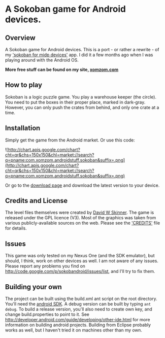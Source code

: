 # A Sokoban game for Android devices. #

## Overview ##

A Sokoban game for Android devices. This is a port - or rather a rewrite - of my  ['sokoban for midp devices'](http://code.google.com/p/mobilesokoban/) app. I did it a few months ago when I was playing around with the Android OS.

**More free stuff can be found on my site, [xomzom.com](http://www.xomzom.com)**


## How to play ##
Sokoban is a logic puzzle game. You play a warehouse keeper (the circle). You need to put the boxes in their proper place, marked in dark-gray. However, you can only push the crates from behind, and only one crate at a time.


## Installation ##
Simply get the game from the Android market. Or use this code:

![http://chart.apis.google.com/chart?cht=qr&chs=150x150&chl=market://search?q=pname:com.xomzom.androidstuff.sokoban&suffix=.png](http://chart.apis.google.com/chart?cht=qr&chs=150x150&chl=market://search?q=pname:com.xomzom.androidstuff.sokoban&suffix=.png)

Or go to the [download page](http://code.google.com/p/sokobandroid/downloads/list) and download the latest version to your device.


## Credits and License ##

The level files themselves were created by [David W Skinner](http://users.bentonrea.com/~sasquatch/sokoban/).
The game is released under the GPL licence (V3).
Most of the graphics was taken from various publicly-available sources on the web. Please see the ['CREDITS'](http://code.google.com/p/sokobandroid/source/browse/CREDITS) file for details.


## Issues ##
This game was only tested on my Nexus One (and the SDK emulator), but should, I think, work on other devices as well. I am not aware of any issues. Please report any problems you find on http://code.google.com/p/sokobandroid/issues/list, and I'll try to fix them.


## Building your own ##
The project can be built using the build.xml ant script on the root directory. You'll need the [android SDK](http://developer.android.com/sdk/index.html). A debug version can be built by typing `ant debug`. To build a release version, you'll also need to create own key, and change build.properties to point to it. See http://developer.android.com/guide/developing/other-ide.html for more information on building android projects.
Building from Eclipse probably works as well, but I haven't tried it on machines other than my own.